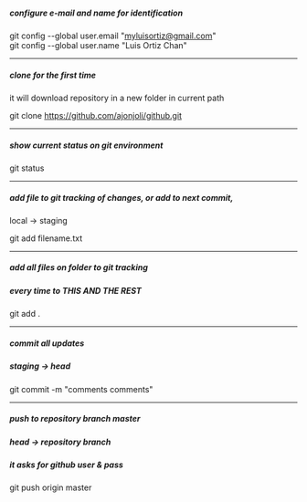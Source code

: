 ##### configure e-mail and name for identification

git config --global user.email "myluisortiz@gmail.com"  
git config --global user.name "Luis Ortiz Chan"

---

##### clone for the first time  
it will download repository in a new folder in current path

git clone https://github.com/ajonjoli/github.git

---

##### show current status on git environment

git status

---
##### add file to git tracking of changes, or add to next commit,  
local -> staging

git add filename.txt

---

##### add all files on folder to git tracking
##### every time to THIS AND THE REST
git add .

---

##### commit all updates
##### staging -> head

git commit -m "comments comments"

---

##### push to repository branch master
##### head -> repository branch
##### it asks for github user & pass

git push origin master
